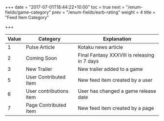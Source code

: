 +++
date = "2017-07-01T18:44:22+10:00"
toc = true
next = "/enum-fields/game-category"
prev = "/enum-fields/esrb-rating"
weight = 4
title = "Feed Item Category"

+++

| Value | Category                | Explanation                                  |
| ----- | ----------------------- | -------------------------------------------- |
| 1     | Pulse Article           | Kotaku news article                          |
| 2     | Coming Soon             | Final Fantasy XXXVIII is releasing in 7 days |
| 3     | New Trailer             | New trailer added to a game                  |
| 5     | User Contributed Item   | New feed item created by a user              |
| 6     | User contributions item | User has changed a game release date         |
| 7     | Page Contributed Item   | New feed item created by a page              |
